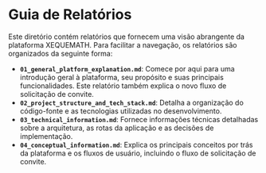 
# Guia de Relatórios

Este diretório contém relatórios que fornecem uma visão abrangente da plataforma XEQUEMATH. Para facilitar a navegação, os relatórios são organizados da seguinte forma:

*   **`01_general_platform_explanation.md`**: Comece por aqui para uma introdução geral à plataforma, seu propósito e suas principais funcionalidades. Este relatório também explica o novo fluxo de solicitação de convite.
*   **`02_project_structure_and_tech_stack.md`**: Detalha a organização do código-fonte e as tecnologias utilizadas no desenvolvimento.
*   **`03_technical_information.md`**: Fornece informações técnicas detalhadas sobre a arquitetura, as rotas da aplicação e as decisões de implementação.
*   **`04_conceptual_information.md`**: Explica os principais conceitos por trás da plataforma e os fluxos de usuário, incluindo o fluxo de solicitação de convite.
